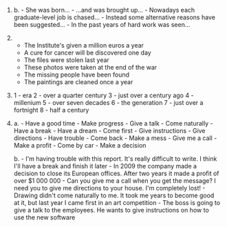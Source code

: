1.
    b.
        - She was born...
        - ...and was brought up...
        - Nowadays each graduate-level job is chased...
        - Instead some alternative reasons have been suggested...
        - In the past years of hard work was seen...

2.
    - The Institute's given a million euros a year
    - A cure for cancer will be discovered one day
    - The files were stolen last year
    - These photos were taken at the end of the war
    - The missing people have been found
    - The paintings are cleaned once a year

3.
    1 - era
    2 - over a quarter century
    3 - just over a century ago
    4 - millenium
    5 - over seven decades
    6 - the generation
    7 - just over a fortnight
    8 - half a century

4.
    a.
        - Have a good time
        - Make progress
        - Give a talk
        - Come naturally
        - Have a break
        - Have a dream
        - Come first
        - Give instructions
        - Give directions
        - Have trouble
        - Come back
        - Make a mess
        - Give me a call
        - Make a profit
        - Come by car
        - Make a decision

    b.
        - I'm having trouble with this report. It's really difficult to write. I think I'll have a break and finish it later
        - In 2009 the company made a decision to close its European offices. After two years it made a profit of over $1 000 000 
        - Can you give me a call when you get the message? I need you to give me directions to your house. I'm completely lost!
        - Drawing didn't come naturally to me. It took me years to become good at it, but last year I came first in an art competition
        - The boss is going to give a talk to the employees. He wants to give instructions on how to use the new software